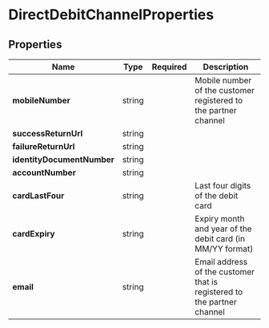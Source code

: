 # DirectDebitChannelProperties



## Properties

Name | Type | Required | Description
------------ | ------------- | ------------- | -------------
**mobileNumber** | string |  | Mobile number of the customer registered to the partner channel
**successReturnUrl** | string |  | 
**failureReturnUrl** | string |  | 
**identityDocumentNumber** | string |  | 
**accountNumber** | string |  | 
**cardLastFour** | string |  | Last four digits of the debit card
**cardExpiry** | string |  | Expiry month and year of the debit card (in MM/YY format)
**email** | string |  | Email address of the customer that is registered to the partner channel


